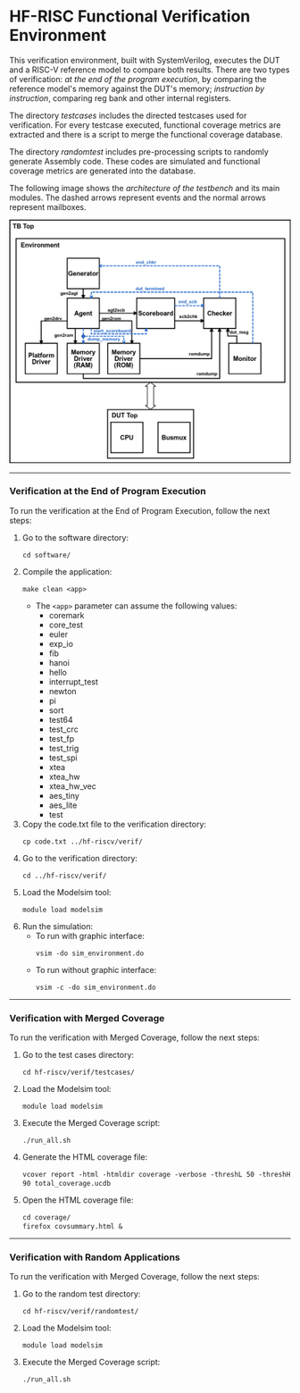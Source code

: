 
# HF-RISC Functional Verification Environment

This verification environment, built with SystemVerilog, executes the DUT and a RISC-V reference model to compare both results.
There are two types of verification: *at the end of the program execution*, by comparing the reference model's memory 
against the DUT's memory; *instruction by instruction*, comparing reg bank and other internal registers.

The directory *testcases* includes the directed testcases used for verification. For every testcase executed, functional coverage 
metrics are extracted and there is a script to merge the functional coverage database.

The directory *randomtest* includes pre-processing scripts to randomly generate Assembly code. These codes are simulated and 
functional coverage metrics are generated into the database. 

The following image shows the *architecture of the testbench* and its main modules. The dashed arrows represent events and the normal arrows represent mailboxes.

![tb](tb.png)

---
### Verification at the End of Program Execution

To run the verification at the End of Program Execution, follow the next steps:
1. Go to the software directory: <br />
   ```
   cd software/
   ```
2. Compile the application: <br />
   ```
   make clean <app>
   ```
   - The `<app>` parameter can assume the following values:
      - coremark
      - core_test
      - euler
      - exp_io
      - fib
      - hanoi
      - hello
      - interrupt_test
      - newton
      - pi
      - sort
      - test64
      - test_crc
      - test_fp
      - test_trig
      - test_spi
      - xtea	
      - xtea_hw
      - xtea_hw_vec
      - aes_tiny
      - aes_lite
      - test
3. Copy the code.txt file to the verification directory: <br />
   ```
   cp code.txt ../hf-riscv/verif/
   ```  
4. Go to the verification directory: <br />
   ```
   cd ../hf-riscv/verif/
   ```
5. Load the Modelsim tool: <br /> 
   ```
   module load modelsim
   ```
6. Run the simulation: <br />
   - To run with graphic interface: <br />
      ```
      vsim -do sim_environment.do
      ```
   - To run without graphic interface: <br />
      ```
      vsim -c -do sim_environment.do
      ```    
---
### Verification with Merged Coverage

To run the verification with Merged Coverage, follow the next steps:
1. Go to the test cases directory: <br />
   ```
   cd hf-riscv/verif/testcases/
   ```
2. Load the Modelsim tool: <br /> 
   ```
   module load modelsim
   ```
3. Execute the Merged Coverage script: <br /> 
   ```
   ./run_all.sh
   ```
4. Generate the HTML coverage file: <br /> 
   ```
   vcover report -html -htmldir coverage -verbose -threshL 50 -threshH 90 total_coverage.ucdb
   ```
5. Open the HTML coverage file: <br /> 
   ```
   cd coverage/
   firefox covsummary.html &
   ```
---
### Verification with Random Applications

To run the verification with Merged Coverage, follow the next steps:
1. Go to the random test directory: <br />
   ```
   cd hf-riscv/verif/randomtest/
   ```
2. Load the Modelsim tool: <br /> 
   ```
   module load modelsim
   ```
3. Execute the Merged Coverage script: <br /> 
   ```
   ./run_all.sh
   ```
